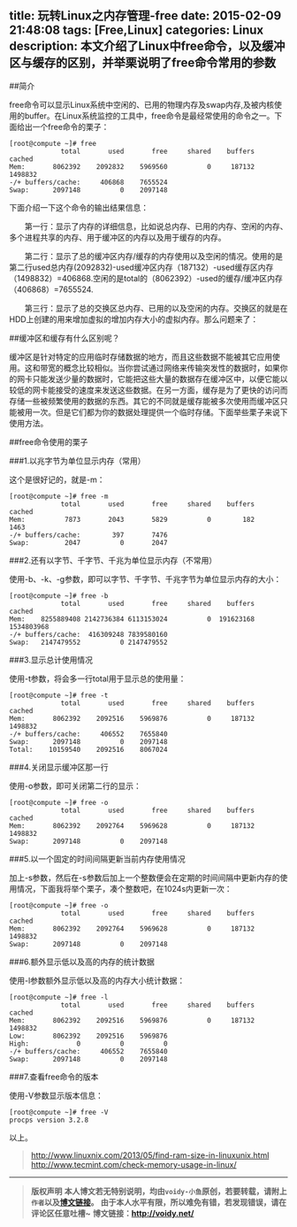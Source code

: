 title: 玩转Linux之内存管理-free
date: 2015-02-09 21:48:08
tags: [Free,Linux]
categories: Linux
description: 本文介绍了Linux中free命令，以及缓冲区与缓存的区别，并举栗说明了free命令常用的参数
---
##简介

free命令可以显示Linux系统中空闲的、已用的物理内存及swap内存,及被内核使用的buffer。在Linux系统监控的工具中，free命令是最经常使用的命令之一。下面给出一个free命令的栗子：

	[root@compute ~]# free
	             total       used       free     shared    buffers     cached
	Mem:       8062392    2092832    5969560          0     187132    1498832
	-/+ buffers/cache:     406868    7655524
	Swap:      2097148          0    2097148

下面介绍一下这个命令的输出结果信息：

　　第一行：显示了内存的详细信息，比如说总内存、已用的内存、空闲的内存、多个进程共享的内存、用于缓冲区的内存以及用于缓存的内存。

　　第二行：显示了总的缓冲区内存/缓存的内存使用以及空闲的情况。使用的是第二行used总内存(2092832)-used缓冲区内存（187132）-used缓存区内存（1498832）=406868.空闲的是total的（8062392）-used的缓存/缓冲区内存（406868）=7655524.

　　第三行：显示了总的交换区总内存、已用的以及空闲的内存。交换区的就是在HDD上创建的用来增加虚拟的增加内存大小的虚拟内存。那么问题来了：

##缓冲区和缓存有什么区别呢？

缓冲区是针对特定的应用临时存储数据的地方，而且这些数据不能被其它应用使用。这和带宽的概念比较相似。当你尝试通过网络来传输突发性的数据时，如果你的网卡只能发送少量的数据时，它能把这些大量的数据存在缓冲区中，以便它能以较低的网卡能接受的速度来发送这些数据。在另一方面，缓存是为了更快的访问而存储一些被频繁使用的数据的东西。其它的不同就是缓存能被多次使用而缓冲区只能被用一次。但是它们都为你的数据处理提供一个临时存储。下面举些栗子来说下使用方法。

##free命令使用的栗子

###1.以兆字节为单位显示内存（常用）

这个是很好记的，就是-m：

	[root@compute ~]# free -m
	             total       used       free     shared    buffers     cached
	Mem:          7873       2043       5829          0        182       1463
	-/+ buffers/cache:        397       7476
	Swap:         2047          0       2047

###2.还有以字节、千字节、千兆为单位显示内存（不常用）

使用-b、-k、-g参数，即可以字节、千字节、千兆字节为单位显示内存的大小：

	[root@compute ~]# free -b
	             total       used       free     shared    buffers     cached
	Mem:    8255889408 2142736384 6113153024          0  191623168 1534803968
	-/+ buffers/cache:  416309248 7839580160
	Swap:   2147479552          0 2147479552

###3.显示总计使用情况

使用-t参数，将会多一行total用于显示总的使用量：

	[root@compute ~]# free -t
	             total       used       free     shared    buffers     cached
	Mem:       8062392    2092516    5969876          0     187132    1498832
	-/+ buffers/cache:     406552    7655840
	Swap:      2097148          0    2097148
	Total:    10159540    2092516    8067024

###4.关闭显示缓冲区那一行

使用-o参数，即可关闭第二行的显示：

	[root@compute ~]# free -o
	             total       used       free     shared    buffers     cached
	Mem:       8062392    2092764    5969628          0     187132    1498832
	Swap:      2097148          0    2097148

###5.以一个固定的时间间隔更新当前内存使用情况

加上-s参数，然后在-s参数后加上一个整数便会在定期的时间间隔中更新内存的使用情况，下面我将举个栗子，凑个整数吧，在1024s内更新一次：

	[root@compute ~]# free -o
	             total       used       free     shared    buffers     cached
	Mem:       8062392    2092764    5969628          0     187132    1498832
	Swap:      2097148          0    2097148

###6.额外显示低以及高的内存的统计数据

使用-l参数额外显示低以及高的内存大小统计数据：

	[root@compute ~]# free -l
	             total       used       free     shared    buffers     cached
	Mem:       8062392    2092516    5969876          0     187132    1498832
	Low:       8062392    2092516    5969876
	High:            0          0          0
	-/+ buffers/cache:     406552    7655840
	Swap:      2097148          0    2097148


###7.查看free命令的版本

使用-V参数显示版本信息：

	[root@compute ~]# free -V
	procps version 3.2.8

以上。


> <http://www.linuxnix.com/2013/05/find-ram-size-in-linuxunix.html>
> <http://www.tecmint.com/check-memory-usage-in-linux/>
---
> **版权声明**
> **本人博文若无特别说明，均由`voidy-小鱼`原创，若要转载，请附上`作者`以及[博文链接](http://voidy.net)。**
> **由于本人水平有限，所以难免有错，若发现错误，请在评论区任意吐槽~**
> **博文链接：<http://voidy.net/>**